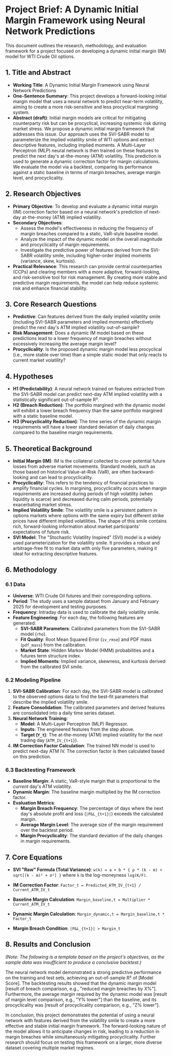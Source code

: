 # Project Brief: A Dynamic Initial Margin Framework using Neural Network Predictions

This document outlines the research, methodology, and evaluation framework for a project focused on developing a dynamic initial margin (IM) model for WTI Crude Oil options.

## 1. Title and Abstract

-   **Working Title**: A Dynamic Initial Margin Framework using Neural Network Predictions
-   **One-Sentence Summary**: This project develops a forward-looking initial margin model that uses a neural network to predict near-term volatility, aiming to create a more risk-sensitive and less procyclical margining system.
-   **Abstract (draft)**: Initial margin models are critical for mitigating counterparty risk but can be procyclical, increasing systemic risk during market stress. We propose a dynamic initial margin framework that addresses this issue. Our approach uses the SVI-SABR model to parameterize the implied volatility smile of WTI options and extract descriptive features, including implied moments. A Multi-Layer Perceptron (MLP) neural network is then trained on these features to predict the next day's at-the-money (ATM) volatility. This prediction is used to generate a dynamic correction factor for margin calculations. We evaluate the model via a backtest, comparing its performance against a static baseline in terms of margin breaches, average margin level, and procyclicality.

## 2. Research Objectives

-   **Primary Objective**: To develop and evaluate a dynamic initial margin (IM) correction factor based on a neural network's prediction of next-day at-the-money (ATM) implied volatility.
-   **Secondary Objectives**:
    -   Assess the model's effectiveness in reducing the frequency of margin breaches compared to a static, VaR-style baseline model.
    -   Analyze the impact of the dynamic model on the overall magnitude and procyclicality of margin requirements.
    -   Investigate the predictive power of features derived from the SVI-SABR volatility smile, including higher-order implied moments (variance, skew, kurtosis).
-   **Practical Relevance**: This research can provide central counterparties (CCPs) and clearing members with a more adaptive, forward-looking, and risk-sensitive tool for risk management. By creating more stable and predictive margin requirements, the model can help reduce systemic risk and enhance financial stability.

## 3. Core Research Questions

-   **Predictive**: Can features derived from the daily implied volatility smile (including SVI-SABR parameters and implied moments) effectively predict the next day's ATM implied volatility out-of-sample?
-   **Risk Management**: Does a dynamic IM model based on these predictions lead to a lower frequency of margin breaches without excessively increasing the average margin level?
-   **Procyclicality**: Is the proposed dynamic margin model less procyclical (i.e., more stable over time) than a simple static model that only reacts to current market volatility?

## 4. Hypotheses

-   **H1 (Predictability)**: A neural network trained on features extracted from the SVI-SABR model can predict next-day ATM implied volatility with a statistically significant out-of-sample R².
-   **H2 (Breach Reduction)**: The portfolio margined with the dynamic model will exhibit a lower breach frequency than the same portfolio margined with a static baseline model.
-   **H3 (Procyclicality Reduction)**: The time series of the dynamic margin requirements will have a lower standard deviation of daily changes compared to the baseline margin requirements.

## 5. Theoretical Background

-   **Initial Margin (IM)**: IM is the collateral collected to cover potential future losses from adverse market movements. Standard models, such as those based on historical Value-at-Risk (VaR), are often backward-looking and can lead to procyclicality.
-   **Procyclicality**: This refers to the tendency of financial practices to amplify financial cycles. In margining, procyclicality occurs when margin requirements are increased during periods of high volatility (when liquidity is scarce) and decreased during calm periods, potentially exacerbating market stress.
-   **Implied Volatility Smile**: The volatility smile is a persistent pattern in options markets where options with the same expiry but different strike prices have different implied volatilities. The shape of this smile contains rich, forward-looking information about market participants' expectations of future risk.
-   **SVI Model**: The "Stochastic Volatility Inspired" (SVI) model is a widely used parameterization for the volatility smile. It provides a robust and arbitrage-free fit to market data with only five parameters, making it ideal for extracting descriptive features.

## 6. Methodology

### 6.1 Data

-   **Universe**: WTI Crude Oil futures and their corresponding options.
-   **Period**: The study uses a sample dataset from January and February 2025 for development and testing purposes.
-   **Frequency**: Intraday data is used to calibrate the daily volatility smile.
-   **Feature Engineering**: For each day, the following features are generated:
    -   **SVI-SABR Parameters**: Calibrated parameters from the SVI-SABR model (`rho`).
    -   **Fit Quality**: Root Mean Squared Error (`iv_rmse`) and PDF mass (`pdf_mass`) from the calibration.
    -   **Market State**: Hidden Markov Model (HMM) probabilities and a futures term structure index.
    -   **Implied Moments**: Implied variance, skewness, and kurtosis derived from the calibrated SVI smile.

### 6.2 Modeling Pipeline

1.  **SVI-SABR Calibration**: For each day, the SVI-SABR model is calibrated to the observed options data to find the best-fit parameters that describe the implied volatility smile.
2.  **Feature Consolidation**: The calibrated parameters and derived features are consolidated into a daily time series dataset.
3.  **Neural Network Training**:
    -   **Model**: A Multi-Layer Perceptron (MLP) Regressor.
    -   **Inputs**: The engineered features from the step above.
    -   **Target (`Y_t`)**: The at-the-money (ATM) implied volatility for the *next* trading day (`ATM_IV_{t+1}`).
4.  **IM Correction Factor Calculation**: The trained NN model is used to predict next-day ATM IV. The correction factor is then calculated based on this prediction.

### 6.3 Backtesting Framework

-   **Baseline Margin**: A static, VaR-style margin that is proportional to the *current* day's ATM volatility.
-   **Dynamic Margin**: The baseline margin multiplied by the IM correction factor.
-   **Evaluation Metrics**:
    -   **Margin Breach Frequency**: The percentage of days where the next day's absolute profit and loss (`|P&L_{t+1}|`) exceeds the calculated margin.
    -   **Average Margin Level**: The average size of the margin requirement over the backtest period.
    -   **Margin Procyclicality**: The standard deviation of the daily changes in margin requirements.

## 7. Core Equations

-   **SVI "Raw" Formula (Total Variance)**:
    `w(k) = a + b * { ρ * (k - m) + sqrt[(k - m)² + σ²] }`
    where `k` is the log-moneyness `log(K/F)`.

-   **IM Correction Factor**:
    `Factor_t = Predicted_ATM_IV_{t+1} / Current_ATM_IV_t`

-   **Baseline Margin Calculation**:
    `Margin_baseline,t = Multiplier * Current_ATM_IV_t`

-   **Dynamic Margin Calculation**:
    `Margin_dynamic,t = Margin_baseline,t * Factor_t`

-   **Margin Breach Condition**:
    `|P&L_{t+1}| > Margin_t`

## 8. Results and Conclusion

*(Note: The following is a template based on the project's objectives, as the sample data was insufficient to produce a conclusive backtest.)*

The neural network model demonstrated a strong predictive performance on the training and test sets, achieving an out-of-sample R² of [Model Score]. The backtesting results showed that the dynamic margin model [result of breach comparison, e.g., "reduced margin breaches by X%"]. Furthermore, the average margin required by the dynamic model was [result of margin level comparison, e.g., "Y% lower"] than the baseline, and its procyclicality was [result of procyclicality comparison, e.g., "Z% lower"].

In conclusion, this project demonstrates the potential of using a neural network with features derived from the volatility smile to create a more effective and stable initial margin framework. The forward-looking nature of the model allows it to anticipate changes in risk, leading to a reduction in margin breaches while simultaneously mitigating procyclicality. Further research should focus on testing this framework on a larger, more diverse dataset covering multiple market regimes.